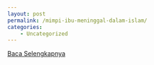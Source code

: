 ```yaml
---
layout: post
permalink: /mimpi-ibu-meninggal-dalam-islam/
categories:
    - Uncategorized
---
```


[Baca Selengkapnya](/07)